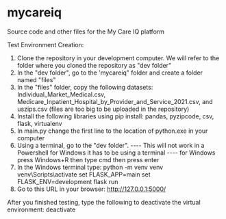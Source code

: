 # mycareiq
Source code and other files for the My Care IQ platform

Test Environment Creation: 
1. Clone the repository in your development computer. We will refer to the folder where you cloned the repository as "dev folder"
3. In the "dev folder", go to the 'mycareiq" folder and create a folder named "files"
4. In the "files" folder, copy the following datasets: Individual_Market_Medical.csv, Medicare_Inpatient_Hospital_by_Provider_and_Service_2021.csv, and uszips.csv (files are too big to be uploaded in the repository)
5. Install the following libraries using pip install: pandas, pyzipcode, csv, flask, virtualenv
6. In main.py change the first line to the location of python.exe in your computer
8. Using a terminal, go to the "dev folder".
    ---- This will not work in a Powershell for Windows it has to be using a terminal
    ---- for Windows press Windows+R then type cmd then press enter
9.  In the Windows terminal type:
    python -m venv venv
    venv\Scripts\activate
    set FLASK_APP=main
    set FLASK_ENV=development
    flask run
12. Go to this URL in your browser: http://127.0.0.1:5000/

After you finished testing, type the following to deactivate the virtual environment:
deactivate
